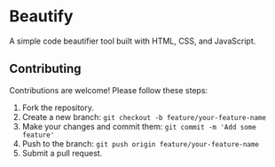 # Beautify

A simple code beautifier tool built with HTML, CSS, and JavaScript.

## Contributing

Contributions are welcome! Please follow these steps:

1.  Fork the repository.
2.  Create a new branch: `git checkout -b feature/your-feature-name`
3.  Make your changes and commit them: `git commit -m 'Add some feature'`
4.  Push to the branch: `git push origin feature/your-feature-name`
5.  Submit a pull request.